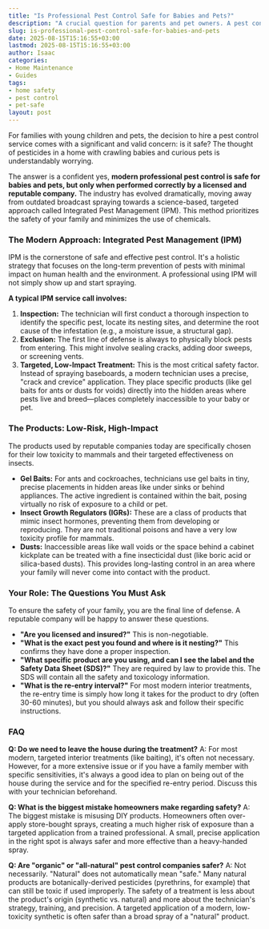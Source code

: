 ```yaml
---
title: "Is Professional Pest Control Safe for Babies and Pets?"
description: "A crucial question for parents and pet owners. A pest control expert explains modern safety protocols, low-impact products, and the right questions to ask your technician."
slug: is-professional-pest-control-safe-for-babies-and-pets
date: 2025-08-15T15:16:55+03:00
lastmod: 2025-08-15T15:16:55+03:00
author: Isaac
categories:
- Home Maintenance
- Guides
tags:
- home safety
- pest control
- pet-safe
layout: post
---
```

For families with young children and pets, the decision to hire a pest control service comes with a significant and valid concern: is it safe? The thought of pesticides in a home with crawling babies and curious pets is understandably worrying.

The answer is a confident yes, **modern professional pest control is safe for babies and pets, but only when performed correctly by a licensed and reputable company.** The industry has evolved dramatically, moving away from outdated broadcast spraying towards a science-based, targeted approach called Integrated Pest Management (IPM). This method prioritizes the safety of your family and minimizes the use of chemicals.

### The Modern Approach: Integrated Pest Management (IPM)

IPM is the cornerstone of safe and effective pest control. It's a holistic strategy that focuses on the long-term prevention of pests with minimal impact on human health and the environment. A professional using IPM will not simply show up and start spraying.

**A typical IPM service call involves:**

1.  **Inspection:** The technician will first conduct a thorough inspection to identify the specific pest, locate its nesting sites, and determine the root cause of the infestation (e.g., a moisture issue, a structural gap).
2.  **Exclusion:** The first line of defense is always to physically block pests from entering. This might involve sealing cracks, adding door sweeps, or screening vents.
3.  **Targeted, Low-Impact Treatment:** This is the most critical safety factor. Instead of spraying baseboards, a modern technician uses a precise, "crack and crevice" application. They place specific products (like gel baits for ants or dusts for voids) directly into the hidden areas where pests live and breed—places completely inaccessible to your baby or pet.

### The Products: Low-Risk, High-Impact

The products used by reputable companies today are specifically chosen for their low toxicity to mammals and their targeted effectiveness on insects.

*   **Gel Baits:** For ants and cockroaches, technicians use gel baits in tiny, precise placements in hidden areas like under sinks or behind appliances. The active ingredient is contained within the bait, posing virtually no risk of exposure to a child or pet.
*   **Insect Growth Regulators (IGRs):** These are a class of products that mimic insect hormones, preventing them from developing or reproducing. They are not traditional poisons and have a very low toxicity profile for mammals.
*   **Dusts:** Inaccessible areas like wall voids or the space behind a cabinet kickplate can be treated with a fine insecticidal dust (like boric acid or silica-based dusts). This provides long-lasting control in an area where your family will never come into contact with the product.

### Your Role: The Questions You Must Ask

To ensure the safety of your family, you are the final line of defense. A reputable company will be happy to answer these questions.

*   **"Are you licensed and insured?"** This is non-negotiable.
*   **"What is the exact pest you found and where is it nesting?"** This confirms they have done a proper inspection.
*   **"What specific product are you using, and can I see the label and the Safety Data Sheet (SDS)?"** They are required by law to provide this. The SDS will contain all the safety and toxicology information.
*   **"What is the re-entry interval?"** For most modern interior treatments, the re-entry time is simply how long it takes for the product to dry (often 30-60 minutes), but you should always ask and follow their specific instructions.

### FAQ

**Q: Do we need to leave the house during the treatment?**
A: For most modern, targeted interior treatments (like baiting), it's often not necessary. However, for a more extensive issue or if you have a family member with specific sensitivities, it's always a good idea to plan on being out of the house during the service and for the specified re-entry period. Discuss this with your technician beforehand.

**Q: What is the biggest mistake homeowners make regarding safety?**
A: The biggest mistake is misusing DIY products. Homeowners often over-apply store-bought sprays, creating a much higher risk of exposure than a targeted application from a trained professional. A small, precise application in the right spot is always safer and more effective than a heavy-handed spray.

**Q: Are "organic" or "all-natural" pest control companies safer?**
A: Not necessarily. "Natural" does not automatically mean "safe." Many natural products are botanically-derived pesticides (pyrethrins, for example) that can still be toxic if used improperly. The safety of a treatment is less about the product's origin (synthetic vs. natural) and more about the technician's strategy, training, and precision. A targeted application of a modern, low-toxicity synthetic is often safer than a broad spray of a "natural" product.
